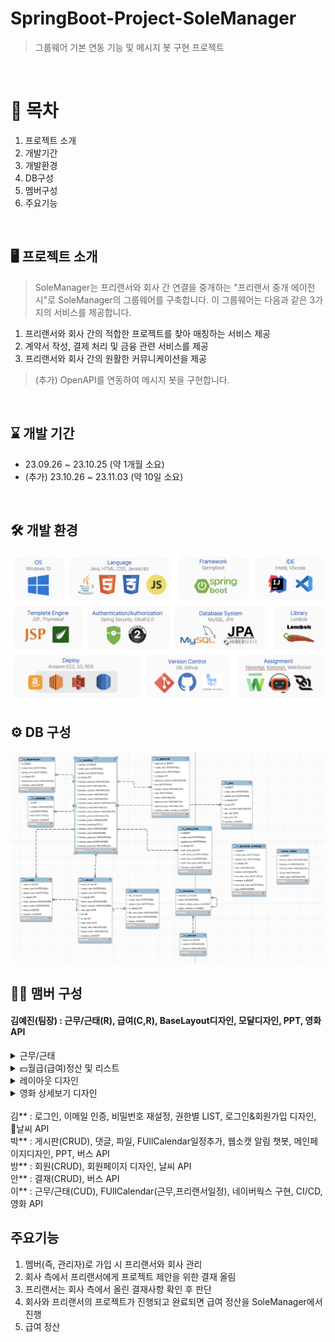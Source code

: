 # SpringBoot-Project-SoleManager
>그룹웨어 기본 연동 기능 및 메시지 봇 구현 프로젝트
<br>

# 📍 목차
1. 프로젝트 소개
2. 개발기간
3. 개발환경
4. DB구성
5. 멤버구성
6. 주요기능
<br>

## 🖥️ 프로젝트 소개
> SoleManager는 프리랜서와 회사 간 연결을 중개하는 "프리랜서 중개 에이전시"로 SoleManager의 그룹웨어를 구축합니다.
> 이 그룹웨어는 다음과 같은 3가지의 서비스를 제공합니다.
1. 프리랜서와 회사 간의 적합한 프로젝트를 찾아 매칭하는 서비스 제공
2. 계약서 작성, 결제 처리 및 금융 관련 서비스를 제공
3. 프리랜서와 회사 간의 원활한 커뮤니케이션을 제공
> (추가) OpenAPI를 연동하여 메시지 봇을 구현합니다.
<br>

## ⌛️ 개발 기간
* 23.09.26 ~ 23.10.25 (약 1개월 소요)
* (추가) 23.10.26 ~ 23.11.03 (약 10일 소요)
<br>

## 🛠️ 개발 환경
![개발환경](techskill.png)

## ⚙️ DB 구성
![DB구성](DB.png)

## 🏃‍♀️ 맴버 구성
#### 김예진(팀장) : 근무/근태(R), 급여(C,R), BaseLayout디자인, 모달디자인, PPT, 영화 API
<details>
  <summary>근무/근태</summary>
  
  > 근무/근태 리스트 보여주기 Controller
  
  ```java
    @GetMapping("/{memberId}/list")
    @ResponseBody
    public Map<String, Object> getWorkTimeWorklist(
            @PathVariable("memberId") Long memberId,
            @RequestParam(value = "workType", required = false) String workType) {
        // json 형태로 front에 넘기기
        Map<String, Object> map = new HashMap<>();

        // 근무기록 list로 가져오기(반환)
        List<WorkTimeDto> workTimeList = workTimeService.getWorkTimeWorkList(memberId,workType);

        map.put("worklist", workTimeList);
        return map;
    }
  ```

  > 근무/근태 리스트 보여주기 Service

  ```java
  public List<WorkTimeDto> getWorkTimeWorkList(Long memberId, String workType) {
        List<WorkTimeDto> workTimeDtoList = new ArrayList<>(); // 반환값이 list이므로 list생성
        List<WorkTimeEntity> workTimeEntityList;

        if (workType == null) {
            // 달만 선택
            workTimeEntityList = workTimeRepository.findByWorkTimeMemberId(memberId);
        } else {
            workTimeEntityList = workTimeRepository.findByWorkTimeWorkType(memberId, workType);
        }

        // 달&유형 선택
        if (!workTimeEntityList.isEmpty()) {
            for (WorkTimeEntity workTimeEntity : workTimeEntityList) {
                WorkTimeDto workTimeDto = WorkTimeDto.toDto(workTimeEntity);
                if (workTimeDto.getWorkType() == WorkType.NORMAL) {
                    workTimeDto.setTitle("근무");
                } else if (workTimeDto.getWorkType() == WorkType.ABSENT) {
                    workTimeDto.setTitle("결석");
                } else if (workTimeDto.getWorkType() == WorkType.EARLY) {
                    workTimeDto.setTitle("조퇴");
                } else if (workTimeDto.getWorkType() == WorkType.TARDY) {
                    workTimeDto.setTitle("지각");
                } else if (workTimeDto.getWorkType() == WorkType.VACATION) {
                    workTimeDto.setTitle("휴가");
                }
                workTimeDtoList.add(workTimeDto);
            }
        }
        return workTimeDtoList;
    }
  ```

</details>

<details>
  <summary>💵월급(급여)정산 및 리스트</summary>
  
  > 월급정산
  
  ![월급정산](월급정산.png)

  > Controller
  
  ```java
  @PostMapping("/{memberId}")
  @ResponseBody
  public Map<String,Object> getMemberPayMontly(
    @PathVariable("memberId") Long memberId,
    @RequestParam(value = "workMonth", required = false) String workMonth){

      // 달에 해당하는 근무기록 가져오기
      Integer result = payService.postPayList(memberId, workMonth);

      Map<String,Object> map = new HashMap<String,Object>();
      map.put("result", result);
      return map;
  }
  ```

  > Service
     
  ```java
  public Integer postPayList(Long memberId, String workMonth) {
    //이미 정산 내역이 있다면
    List<PayEntity> payEntityList = payRepository.findByPayMonth(memberId,workMonth);
      if(payEntityList.size() != 0){
        return 0;
      }
    PayEntity payEntity = new PayEntity();
    MemberEntity memberEntity = new MemberEntity();
    List<WorkTimeEntity> workTimeEntityList = workTimeRepository.findByWorkTimeMonth(memberId, workMonth);
    Integer sum = 0;
    for(WorkTimeEntity workTimeEntity : workTimeEntityList){
      sum += workTimeEntity.getTotal(); // total 계산
    }
    Integer pay = (sum / 60) * 10000; // 월급 계산
    memberEntity.setId(memberId); // memberId가져오기
    payEntity.setMonthly(workMonth); // 월급 구분
    payEntity.setPrice(pay); // 월급 저장
    payEntity.setIsPay(1); // 월급 지급 여부 설정 1
    payEntity.setIs_display(1); //
    payEntity.setMemberEntity(memberEntity); // member정보 저장
    payEntity.setPayDay(LocalDate.now()); // 월급 기록 당일 저장
    Optional<Long> payId = Optional.ofNullable(payRepository.save(payEntity).getId());
    //값이 존재
    if (payId.isPresent()) {
      return 1;
    }
    return 0;
  }
  ```

  > 월급목록

  ![월급내역](월급내역.png)

  > 월급목록 Controller
  
  ```java
  
  ... 월별 ...
  @PostMapping("/{memberId}")
  @ResponseBody
  public Map<String,Object> getMemberPayMontly( @PathVariable("memberId") Long memberId, @RequestParam(value = "workMonth", required = false) String workMonth){
        // 달에 해당하는 근무기록 가져오기
    Integer result = payService.postPayList(memberId, workMonth);
    Map<String,Object> map = new HashMap<String,Object>();
      map.put("result", result);
    return map;
  }
  ... 년도별 ...
  @GetMapping("/yearList/{memberId}")
  @ResponseBody
  public List<PayDto> getMemberPayYearly( @PathVariable("memberId") Long memberId, @RequestParam(value = "workYear", required = false) String workYear){
        // 년에 해당하는 근무기록 가져오기
    List<PayDto> result = payService.getPayYearList(memberId, workYear);
  return result;
  }
  ```
  <br>

  > 월급목록 Service 
  
  ```java
  ... 월별 ...
  public List<PayDto> getPayMonthlyList(Long memberId) {
    List<PayDto> payDtoList = new ArrayList<>();
    List<PayEntity> payEntityList  = payRepository.findBymemberEntity_Id(memberId);
    if(!payEntityList.isEmpty()){
      for(PayEntity payEntity : payEntityList){
        PayDto payDto = PayDto.toDto(payEntity);
        payDtoList.add(payDto);
      }
    }
    return payDtoList;
  }

  ... 년도별 ...
  public List<PayDto> getPayYearList(Long memberId, String workYear) {
    List<PayDto> payDtoList = new ArrayList<PayDto>();
    List<PayEntity> payEntityList = payRepository.findByPayYear(memberId, workYear);
    for (PayEntity payEntity: payEntityList) {
      payDtoList.add( PayDto.toDto(payEntity));
    }
    return payDtoList;
  }
  ```

</details>

<details>
  <summary>레이아웃 디자인</summary>

  > Side Bar 디자인

  ![레이아웃](sidebar.png)

  <br>

  > SideBar HTML
  > 부모 UL과 자식 UL
  
  ```java
  <div class="sideBar">
            <div class="sideBar-sec">
                <ul class="big">
                    <li><a href="#">내 정보</a>
                        <ul class="small">
                            <th:block sec:authorize="hasAnyRole('STAFF','ADMIN')">
                                <li>
                                    <a th:href="@{/common/detail}">마이페이지</a>
                                </li>
                            </th:block>
  ... 중략 ...
  ```

  <br>
  
  > SideBar CSS
  > 자식 UL에 overflow와 height값 설정
  
  ```java
  .big{
    width: 200px;
    overflow: hidden;
    margin: 50px auto;
  }
  .small{
    height: 0;
    overflow: hidden;
    font-size: 18px;
  }
  .big >li:hover .small{
    height: 200px;
    transition-duration: 1s;
  }
  ```

</details>

<details>
  <summary>영화 상세보기 디자인</summary>

  > Modal창 디자인

  ![레이아웃](modal.png)

</details>

<br>
김** : 로그인, 이메일 인증, 비밀번호 재설정, 권한별 LIST, 로그인&회원가입 디자인, 날씨 API
<br>
박** : 게시판(CRUD), 댓글, 파일, FUllCalendar일정추가, 웹소캣 알림 챗봇, 메인페이지디자인, PPT, 버스 API
<br>
방** : 회원(CRUD), 회원페이지 디자인, 날씨 API
<br>
안** : 결재(CRUD), 버스 API
<br>
이** : 근무/근태(CUD), FUllCalendar(근무,프리랜서일정), 네이버웍스 구현, CI/CD, 영화 API

## 주요기능
1. 멤버(즉, 관리자)로 가입 시 프리랜서와 회사 관리
2. 회사 측에서 프리랜서에게 프로젝트 제안을 위한 결재 올림
3. 프리랜서는 회사 측에서 올린 결재사항 확인 후 판단
4. 회사와 프리랜서의 프로젝트가 진행되고 완료되면 급여 정산을 SoleManager에서 진행
5. 급여 정산
